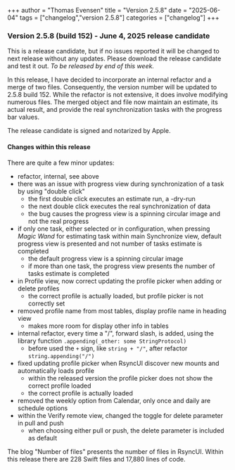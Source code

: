 +++
author = "Thomas Evensen"
title = "Version 2.5.8"
date = "2025-06-04"
tags = ["changelog","version 2.5.8"]
categories = ["changelog"]
+++

### Version 2.5.8 (build 152) - June 4, 2025  release candidate

This is a release candidate, but if no issues reported it will be changed to next release without any updates. Please download the release candidate and test it out. *To be released by end of this week.* 

In this release, I have decided to incorporate an internal refactor and a merge of two files. Consequently, the version number will be updated to 2.5.8 build 152. While the refactor is not extensive, it does involve modifying numerous files. The merged object and file now maintain an estimate, its actual result, and provide the real synchronization tasks with the progress bar values.

The release candidate is signed and notarized by Apple.

#### Changes within this release

There are quite a few minor updates:

- refactor, internal, see above
- there was an issue with progress view during synchronization of a task by using "double click"
    - the first double click executes an estimate run, a -dry-run
    - the next double click executes the real synchronization of data
    - the bug causes the progress view is a spinning circular image and not the real progress
- if only one task, either selected or in configuration, when pressing *Magic Wand* for estimating task  within main Synchronize view, default progress view is presented and not number of tasks estimate is completed
    - the default progress view is a spinning circular image
    - if more than one task, the progress view presents the number of tasks estimate is completed
- in Profile view, now correct updating the profile picker when adding or delete profiles
    - the correct profile is actually loaded, but profile picker is not correctly set
- removed profile name from most tables, display profile name in heading view
    - makes more room for display other info in tables
- internal refactor, every time a "/", forward slash, is added, using the library function `.appending(_other: some StringProtocol)`
    - before used the `+` sign, like `string + "/"`, after refactor  `string.appending("/")`
- fixed updating profile picker when RsyncUI discover new mounts and automatically loads profile
    - within the released version the profile picker does not show the correct profile loaded
    - the correct profile is actually loaded
- removed the weekly option from Calendar, only once and daily are schedule options
- within the Verify remote view, changed the toggle for delete parameter in pull and push
    - when choosing either pull or push, the delete parameter is included as default
 
The blog "Number of files" presents the number of files in RsyncUI. Within this release there are 228 Swift files and 17,880 lines of code.

